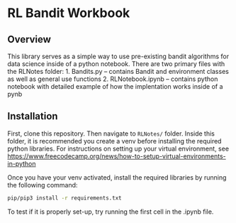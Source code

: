 # RL Bandit Workbook
## Overview
This library serves as a simple way to use pre-existing bandit algorithms for data science inside of a python notebook.
There are two primary files with the RLNotes folder:
    1. Bandits.py – contains Bandit and environment classes as well as general use functions
    2. RLNotebook.ipynb – contains python notebook with detailed example of how the implentation works inside of a pynb

## Installation
First, clone this repository. Then navigate to `RLNotes/` folder. Inside this folder, it is recommended you create a venv before installing the required python libraries.
For instructions on setting up your virtual environment, see https://www.freecodecamp.org/news/how-to-setup-virtual-environments-in-python

Once you have your venv activated, install the required libraries by running the following command:
```bash
pip/pip3 install -r requirements.txt
```

To test if it is properly set-up, try running the first cell in the .ipynb file.


